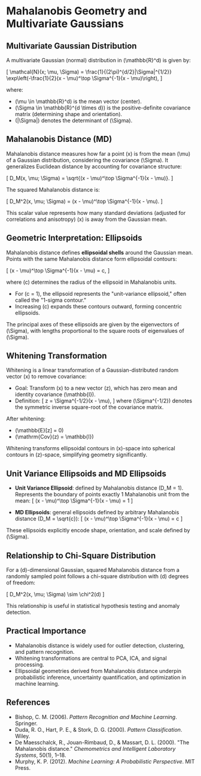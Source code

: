 # Mahalanobis Geometry and Multivariate Gaussians

## Multivariate Gaussian Distribution

A multivariate Gaussian (normal) distribution in \(\mathbb{R}^d\) is given by:

\[
\mathcal{N}(x; \mu, \Sigma) = \frac{1}{(2\pi)^{d/2}|\Sigma|^{1/2}} \exp\left(-\frac{1}{2}(x - \mu)^\top \Sigma^{-1}(x - \mu)\right),
\]

where:
- \(\mu \in \mathbb{R}^d\) is the mean vector (center).
- \(\Sigma \in \mathbb{R}^{d \times d}\) is the positive-definite covariance matrix (determining shape and orientation).
- \(|\Sigma|\) denotes the determinant of \(\Sigma\).

## Mahalanobis Distance (MD)

Mahalanobis distance measures how far a point \(x\) is from the mean \(\mu\) of a Gaussian distribution, considering the covariance \(\Sigma\). It generalizes Euclidean distance by accounting for covariance structure:

\[
D_M(x, \mu; \Sigma) = \sqrt{(x - \mu)^\top \Sigma^{-1}(x - \mu)}.
\]

The squared Mahalanobis distance is:

\[
D_M^2(x, \mu; \Sigma) = (x - \mu)^\top \Sigma^{-1}(x - \mu).
\]

This scalar value represents how many standard deviations (adjusted for correlations and anisotropy) \(x\) is away from the Gaussian mean.

## Geometric Interpretation: Ellipsoids

Mahalanobis distance defines **ellipsoidal shells** around the Gaussian mean. Points with the same Mahalanobis distance form ellipsoidal contours:

\[
(x - \mu)^\top \Sigma^{-1}(x - \mu) = c,
\]

where \(c\) determines the radius of the ellipsoid in Mahalanobis units.

- For \(c = 1\), the ellipsoid represents the "unit-variance ellipsoid," often called the "1-sigma contour."
- Increasing \(c\) expands these contours outward, forming concentric ellipsoids.

The principal axes of these ellipsoids are given by the eigenvectors of \(\Sigma\), with lengths proportional to the square roots of eigenvalues of \(\Sigma\).

## Whitening Transformation

Whitening is a linear transformation of a Gaussian-distributed random vector \(x\) to remove covariance:

- Goal: Transform \(x\) to a new vector \(z\), which has zero mean and identity covariance \(\mathbb{I}\).
- Definition:
  \[
  z = \Sigma^{-1/2}(x - \mu),
  \]
  where \(\Sigma^{-1/2}\) denotes the symmetric inverse square-root of the covariance matrix.

After whitening:
- \(\mathbb{E}[z] = 0\)
- \(\mathrm{Cov}(z) = \mathbb{I}\)

Whitening transforms ellipsoidal contours in \(x\)-space into spherical contours in \(z\)-space, simplifying geometry significantly.

## Unit Variance Ellipsoids and MD Ellipsoids

- **Unit Variance Ellipsoid**: defined by Mahalanobis distance \(D_M = 1\). Represents the boundary of points exactly 1 Mahalanobis unit from the mean:
  \[
  (x - \mu)^\top \Sigma^{-1}(x - \mu) = 1
  \]

- **MD Ellipsoids**: general ellipsoids defined by arbitrary Mahalanobis distance \(D_M = \sqrt{c}\):
  \[
  (x - \mu)^\top \Sigma^{-1}(x - \mu) = c
  \]

These ellipsoids explicitly encode shape, orientation, and scale defined by \(\Sigma\).

## Relationship to Chi-Square Distribution

For a \(d\)-dimensional Gaussian, squared Mahalanobis distance from a randomly sampled point follows a chi-square distribution with \(d\) degrees of freedom:

\[
D_M^2(x, \mu; \Sigma) \sim \chi^2(d)
\]

This relationship is useful in statistical hypothesis testing and anomaly detection.

## Practical Importance

- Mahalanobis distance is widely used for outlier detection, clustering, and pattern recognition.
- Whitening transformations are central to PCA, ICA, and signal processing.
- Ellipsoidal geometries derived from Mahalanobis distance underpin probabilistic inference, uncertainty quantification, and optimization in machine learning.

## References

- Bishop, C. M. (2006). *Pattern Recognition and Machine Learning*. Springer.
- Duda, R. O., Hart, P. E., & Stork, D. G. (2000). *Pattern Classification*. Wiley.
- De Maesschalck, R., Jouan-Rimbaud, D., & Massart, D. L. (2000). "The Mahalanobis distance." *Chemometrics and Intelligent Laboratory Systems*, 50(1), 1–18.
- Murphy, K. P. (2012). *Machine Learning: A Probabilistic Perspective*. MIT Press.

